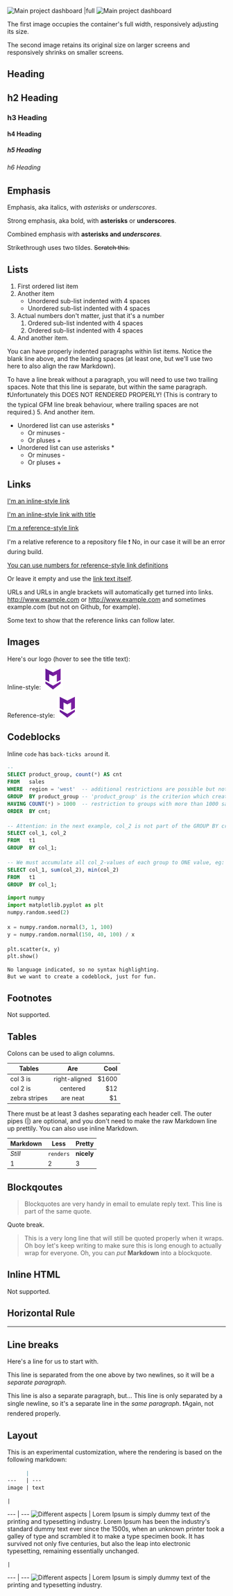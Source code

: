 ![Main project dashboard |full](/images/project-2.png)
![Main project dashboard](/images/project-2.png)

The first image occupies the container's full width, responsively adjusting its size.

The second image retains its original size on larger screens and responsively shrinks on smaller screens.

## Heading

## h2 Heading

### h3 Heading

#### h4 Heading

##### h5 Heading

###### h6 Heading

## Emphasis

Emphasis, aka italics, with *asterisks* or *underscores*.

Strong emphasis, aka bold, with **asterisks** or **underscores**.

Combined emphasis with **asterisks and *underscores***.

Strikethrough uses two tildes. ~~Scratch this.~~

## Lists

1. First ordered list item
2. Another item
    - Unordered sub-list indented with 4 spaces
    - Unordered sub-list indented with 4 spaces
3. Actual numbers don't matter, just that it's a number
    1. Ordered sub-list indented with 4 spaces
    2. Ordered sub-list indented with 4 spaces
4. And another item.

  You can have properly indented paragraphs within list items. Notice the blank line above, and the leading spaces (at least one, but we'll use two here to also align the raw Markdown).

  To have a line break without a paragraph, you will need to use two trailing spaces.
  Note that this line is separate, but within the same paragraph. ❗Unfortunately this DOES NOT RENDERED PROPERLY!
  (This is contrary to the typical GFM line break behaviour, where trailing spaces are not required.)
5. And another item.

- Unordered list can use asterisks *
  - Or minuses -
  - Or pluses +
- Unordered list can use asterisks *
  - Or minuses -
  - Or pluses +

## Links

[I'm an inline-style link](https://www.google.com)

[I'm an inline-style link with title](https://www.google.com "Google's Homepage")

[I'm a reference-style link][Arbitrary case-insensitive reference text]

I'm a relative reference to a repository file ❗ No, in our case it will be an error during build.

[You can use numbers for reference-style link definitions][1]

Or leave it empty and use the [link text itself].

URLs and URLs in angle brackets will automatically get turned into links.
<http://www.example.com> or <http://www.example.com> and sometimes
example.com (but not on Github, for example).

Some text to show that the reference links can follow later.

[arbitrary case-insensitive reference text]: https://www.mozilla.org
[1]: http://slashdot.org
[link text itself]: http://www.reddit.com

## Images

Here's our logo (hover to see the title text):

Inline-style:
![alt text](https://github.com/adam-p/markdown-here/raw/master/src/common/images/icon48.png "Logo Title Text 1")

Reference-style:
![alt text][logo]

[logo]: https://github.com/adam-p/markdown-here/raw/master/src/common/images/icon48.png "Logo Title Text 2"

## Codeblocks

Inline `code` has `back-ticks around` it.

```sql
--
SELECT product_group, count(*) AS cnt
FROM   sales
WHERE  region = 'west'  -- additional restrictions are possible but not necessary
GROUP  BY product_group -- 'product_group' is the criterion which creates groups
HAVING COUNT(*) > 1000  -- restriction to groups with more than 1000 sales per group
ORDER  BY cnt;

-- Attention: in the next example, col_2 is not part of the GROUP BY criterion. Therefore it cannot be displayed.
SELECT col_1, col_2
FROM   t1
GROUP  BY col_1;

-- We must accumulate all col_2-values of each group to ONE value, eg:
SELECT col_1, sum(col_2), min(col_2)
FROM   t1
GROUP  BY col_1;
```

```python
import numpy
import matplotlib.pyplot as plt
numpy.random.seed(2)

x = numpy.random.normal(3, 1, 100)
y = numpy.random.normal(150, 40, 100) / x

plt.scatter(x, y)
plt.show()
```

```
No language indicated, so no syntax highlighting.
But we want to create a codeblock, just for fun.
```

## Footnotes

Not supported.

## Tables

Colons can be used to align columns.

| Tables        | Are           | Cool  |
| ------------- |:-------------:| -----:|
| col 3 is      | right-aligned | $1600 |
| col 2 is      | centered      |   $12 |
| zebra stripes | are neat      |    $1 |

There must be at least 3 dashes separating each header cell.
The outer pipes (|) are optional, and you don't need to make the
raw Markdown line up prettily. You can also use inline Markdown.

Markdown | Less      | Pretty
---      | ---       | ---
*Still*  | `renders` | **nicely**
1        | 2         | 3

## Blockqoutes

> Blockquotes are very handy in email to emulate reply text.
> This line is part of the same quote.

Quote break.

> This is a very long line that will still be quoted properly when it wraps. Oh boy let's keep writing to make sure this is long enough to actually wrap for everyone. Oh, you can *put* **Markdown** into a blockquote.

## Inline HTML

Not supported.

## Horizontal Rule

---

## Line breaks

Here's a line for us to start with.

This line is separated from the one above by two newlines, so it will be a *separate paragraph*.

This line is also a separate paragraph, but...
This line is only separated by a single newline, so it's a separate line in the *same paragraph*. ❗Again, not rendered properly.

## Layout

This is an experimental customization, where the rendering is based on the following markdown:

```md
      |
---   | ---
image | text
```

    |
--- | ---
![Different aspects](/images/orizon-illustration.webp) | Lorem Ipsum is simply dummy text of the printing and typesetting industry. Lorem Ipsum has been the industry's standard dummy text ever since the 1500s, when an unknown printer took a galley of type and scrambled it to make a type specimen book. It has survived not only five centuries, but also the leap into electronic typesetting, remaining essentially unchanged.

    |
--- | ---
![Different aspects](/images/orizon-illustration.webp) | Lorem Ipsum is simply dummy text of the printing and typesetting industry.
